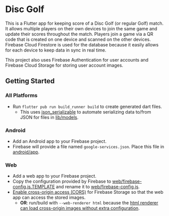 # Disc Golf

This is a Flutter app for keeping score of a Disc Golf (or regular Golf) match. It allows multiple players on their own devices to join the same game and update their scores throughout the match. Players join a game via a QR code that is created on one device and scanned on the other devices. Firebase Cloud Firestore is used for the database because it easily allows for each device to keep data in sync in real time.

This project also uses Firebase Authentication for user accounts and Firebase Cloud Storage for storing user account images.

## Getting Started

### All Platforms

- Run `flutter pub run build_runner build` to create generated dart files.
  - This uses [json_serializable](https://pub.dev/packages/json_serializable) to automate serializing data to/from JSON for files in [lib/models](lib/models).

### Android
- Add an Android app to your Firebase project.
- Firebase will provide a file named `google-services.json`. Place this file in [android/app](android/app).

### Web
- Add a web app to your Firebase project.
- Copy the configuration provided by Firebase to [web/firebase-config.js.TEMPLATE](web/firebase-config.js.TEMPLATE) and rename it to [web/firebase-config.js](web/firebase-config.js).
- [Enable cross-origin access (CORS)](https://firebase.google.com/docs/storage/web/download-files#cors_configuration) for Firebase Storage so that the web app can access the stored images.
  - **OR**: run/build with `--web-renderer html` because the [html renderer can load cross-origin images without extra configuration](https://flutter.dev/docs/development/platform-integration/web-images#cross-origin-images).
